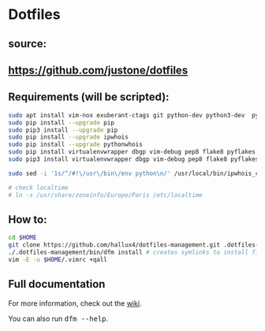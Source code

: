 # Dotfiles

## source:
## https://github.com/justone/dotfiles

## Requirements (will be scripted):

```bash
sudo apt install vim-nox exuberant-ctags git python-dev python3-dev  python-pip python3-pip zsh ntpdate
sudo pip install --upgrade pip
sudo pip3 install --upgrade pip
sudo pip install --upgrade ipwhois
sudo pip install --upgrade pythonwhois
sudo pip install virtualenvwrapper dbgp vim-debug pep8 flake8 pyflakes isort
sudo pip3 install virtualenvwrapper dbgp vim-debug pep8 flake8 pyflakes isort

sudo sed -i '1s/^/#!\/usr\/bin\/env python\n/' /usr/local/bin/ipwhois_cli.py

# check localtime
# ln -s /usr/share/zoneinfo/Europe/Paris /etc/localtime

```

## How to:

```bash
cd $HOME
git clone https://github.com/hallux4/dotfiles-management.git .dotfiles-management
./.dotfiles-management/bin/dfm install # creates symlinks to install files
vim -E -u $HOME/.vimrc +qall
```

## Full documentation

For more information, check out the [wiki](http://github.com/justone/dotfiles/wiki).

You can also run <tt>dfm --help</tt>.
